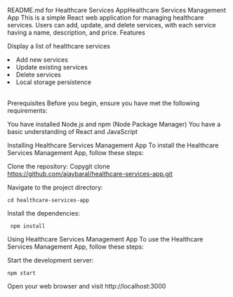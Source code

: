 README.md for Healthcare Services AppHealthcare Services Management App
This is a simple React web application for managing healthcare services. Users can add, update, and delete services, with each service having a name, description, and price.
Features

Display a list of healthcare services
<li>Add new services</li>
<li>Update existing services</li>
<li>Delete services</li>
<li>Local storage persistence</li>

<br>

Prerequisites
Before you begin, ensure you have met the following requirements:

You have installed Node.js and npm (Node Package Manager)
You have a basic understanding of React and JavaScript

Installing Healthcare Services Management App
To install the Healthcare Services Management App, follow these steps:

Clone the repository:
Copygit clone https://github.com/ajaybaral/healthcare-services-app.git

Navigate to the project directory:
<pre><code>cd healthcare-services-app</pre></code>

Install the dependencies:
<pre><code> npm install </pre></code>



Using Healthcare Services Management App
To use the Healthcare Services Management App, follow these steps:

Start the development server:
<pre><code>npm start</pre></code>

Open your web browser and visit http://localhost:3000
